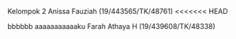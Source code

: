 Kelompok 2
Anissa Fauziah (19/443565/TK/48761)
<<<<<<< HEAD

bbbbbb
aaaaaaaaaaaku
Farah Athaya H (19/439608/TK/48338)
